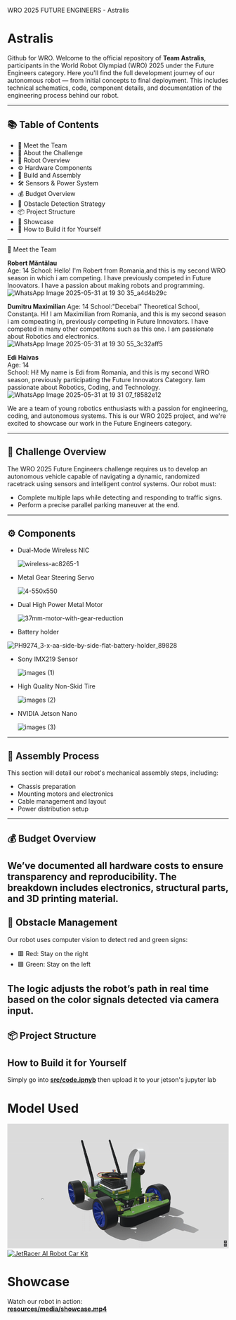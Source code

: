 WRO 2025 FUTURE ENGINEERS - Astralis
# Astralis
Github for WRO.
Welcome to the official repository of **Team Astralis**, participants in the World Robot Olympiad (WRO) 2025 under the Future Engineers category.
Here you'll find the full development journey of our autonomous robot — from initial concepts to final deployment. This includes technical schematics, code,
component details, and documentation of the engineering process behind our robot.

---

## 📚 Table of Contents
- 👥 Meet the Team  
- 🎯 About the Challenge  
- 🤖 Robot Overview  
- ⚙️ Hardware Components  
- 🔧 Build and Assembly  
- 🛠️ Sensors & Power System  
- 💰 Budget Overview  
- 🛑 Obstacle Detection Strategy  
- 📦 Project Structure
- 🦅 Showcase
- 🙏 How to Build it for Yourself
---
👥 Meet the Team

**Robert Măntălau**  
Age: 14 
School:
Hello! I'm Robert from Romania,and this is my second WRO season in which i am competing. I have previously competed in Future Inoovators. I have a passion about making robots and programming.
![WhatsApp Image 2025-05-31 at 19 30 35_a4d4b29c](https://github.com/user-attachments/assets/242c249c-581c-4a54-8377-0ed21059be7d)

**Dumitru Maximilian**
Age: 14
School:"Decebal" Theoretical School, Constanţa.
Hi! I am Maximilian from Romania, and this is my second season i am compeating in, previously competing in Future Innovators.
I have competed in many other competitons such as this one. I am passionate about Robotics and electronics.
![WhatsApp Image 2025-05-31 at 19 30 55_3c32aff5](https://github.com/user-attachments/assets/1f422bd9-9257-4ad6-86b1-da500ac2f081)


**Edi Haivas**  
Age: 14  
School:
Hi! My name is Edi from Romania, and this is my second WRO season, previously participating the Future Innovators Category.
Iam passionate about Robotics, Coding, and Technology.
![WhatsApp Image 2025-05-31 at 19 31 07_f8582e12](https://github.com/user-attachments/assets/d40bfefe-6c6a-4065-89cb-2d61a35c7454)


We are a team of young robotics enthusiasts with a passion for engineering, coding, and autonomous systems. This is our WRO 2025 project,
and we're excited to showcase our work in the Future Engineers category.

---
## 🎯 Challenge Overview

The WRO 2025 Future Engineers challenge requires us to develop an autonomous vehicle capable of navigating a dynamic, randomized racetrack using sensors and intelligent control systems. Our robot must:

- Complete multiple laps while detecting and responding to traffic signs.
- Perform a precise parallel parking maneuver at the end.

---
## ⚙️ Components

- Dual-Mode Wireless NIC
  
  ![wireless-ac8265-1](https://github.com/user-attachments/assets/e4c7223c-9c9f-4dcb-8ea8-81261553a3ee)
  
- Metal Gear Steering Servo

  ![4-550x550](https://github.com/user-attachments/assets/72add62d-3f78-4788-a811-b60b9dbcb9db)
  
- Dual High Power Metal Motor
  
  ![37mm-motor-with-gear-reduction](https://github.com/user-attachments/assets/9908b2ac-a674-4da1-8981-bcae9a912c33)


- Battery holder

![PH9274_3-x-aa-side-by-side-flat-battery-holder_89828](https://github.com/user-attachments/assets/94bf3fb5-b9ff-4697-b42e-3f6cc5349dfa)

  
- Sony IMX219 Sensor

  ![images (1)](https://github.com/user-attachments/assets/f48b255c-7672-40d9-b5ab-0acbf9377cfb)

  
- High Quality Non-Skid Tire

  ![images (2)](https://github.com/user-attachments/assets/9affc216-47e9-4679-b25b-b531a57a7081)

  
- NVIDIA Jetson Nano

  ![images (3)](https://github.com/user-attachments/assets/f4f76555-1cd6-4bf2-8487-6e0c5d0eab65)



---
## 🔧 Assembly Process

This section will detail our robot's mechanical assembly steps, including:

- Chassis preparation  
- Mounting motors and electronics  
- Cable management and layout  
- Power distribution setup

---
## 💰 Budget Overview

We’ve documented all hardware costs to ensure transparency and reproducibility. The breakdown includes electronics, structural parts, and 3D printing material.
---
## 🛑 Obstacle Management

Our robot uses computer vision to detect red and green signs:

- 🟥 Red: Stay on the right
- 🟩 Green: Stay on the left

The logic adjusts the robot’s path in real time based on the color signals detected via camera input.
---
## 📦 Project Structure



## How to Build it for Yourself
Simply go into **[src/code.ipnyb](src/code.ipnyb)** then upload it to your jetson's jupyter lab
# Model Used
![JetRacer AI Robot Car](3d/3dmodelshowcase.gif)
[![JetRacer AI Robot Car Kit](https://sketchfab.com/static/thumbnail.png)](https://sketchfab.com/3d-models/jetracer-ai-robot-car-kit-for-nvidia-jetson-a6e25e470de1425281f17aba1a721f7d)

# Showcase
Watch our robot in action:  
**[resources/media/showcase.mp4](resources/medila/showcase.mp4)**
